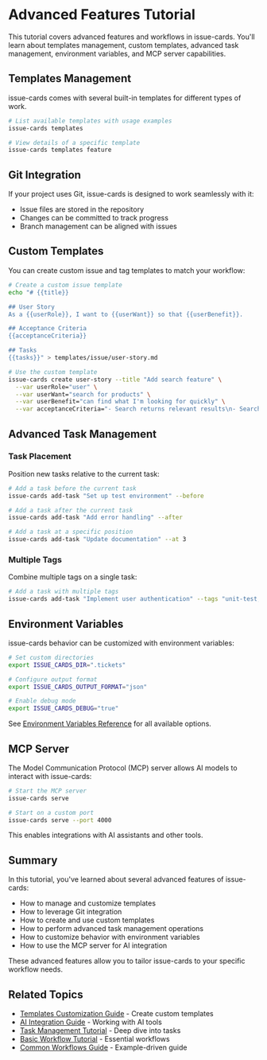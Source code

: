 # Advanced Features Tutorial

This tutorial covers advanced features and workflows in issue-cards. You'll learn about templates management, custom templates, advanced task management, environment variables, and MCP server capabilities.

## Templates Management

issue-cards comes with several built-in templates for different types of work.

```bash
# List available templates with usage examples
issue-cards templates

# View details of a specific template
issue-cards templates feature
```

## Git Integration

If your project uses Git, issue-cards is designed to work seamlessly with it:

- Issue files are stored in the repository
- Changes can be committed to track progress
- Branch management can be aligned with issues

## Custom Templates

You can create custom issue and tag templates to match your workflow:

```bash
# Create a custom issue template
echo "# {{title}}

## User Story
As a {{userRole}}, I want to {{userWant}} so that {{userBenefit}}.

## Acceptance Criteria
{{acceptanceCriteria}}

## Tasks
{{tasks}}" > templates/issue/user-story.md

# Use the custom template
issue-cards create user-story --title "Add search feature" \
  --var userRole="user" \
  --var userWant="search for products" \
  --var userBenefit="can find what I'm looking for quickly" \
  --var acceptanceCriteria="- Search returns relevant results\n- Search is fast\n- Search handles typos"
```

## Advanced Task Management

### Task Placement

Position new tasks relative to the current task:

```bash
# Add a task before the current task
issue-cards add-task "Set up test environment" --before

# Add a task after the current task
issue-cards add-task "Add error handling" --after

# Add a task at a specific position
issue-cards add-task "Update documentation" --at 3
```

### Multiple Tags

Combine multiple tags on a single task:

```bash
# Add a task with multiple tags
issue-cards add-task "Implement user authentication" --tags "unit-test,e2e-test,update-docs"
```

## Environment Variables

issue-cards behavior can be customized with environment variables:

```bash
# Set custom directories
export ISSUE_CARDS_DIR=".tickets"

# Configure output format
export ISSUE_CARDS_OUTPUT_FORMAT="json"

# Enable debug mode
export ISSUE_CARDS_DEBUG="true"
```

See [Environment Variables Reference](../reference/environment-vars.md) for all available options.

## MCP Server

The Model Communication Protocol (MCP) server allows AI models to interact with issue-cards:

```bash
# Start the MCP server
issue-cards serve

# Start on a custom port
issue-cards serve --port 4000
```

This enables integrations with AI assistants and other tools.

## Summary

In this tutorial, you've learned about several advanced features of issue-cards:

- How to manage and customize templates
- How to leverage Git integration
- How to create and use custom templates
- How to perform advanced task management operations
- How to customize behavior with environment variables
- How to use the MCP server for AI integration

These advanced features allow you to tailor issue-cards to your specific workflow needs.

## Related Topics

- [Templates Customization Guide](../guides/templates-customization.md) - Create custom templates
- [AI Integration Guide](../guides/ai-integration.md) - Working with AI tools
- [Task Management Tutorial](task-management.md) - Deep dive into tasks
- [Basic Workflow Tutorial](basic-workflow.md) - Essential workflows
- [Common Workflows Guide](../guides/common-workflows.md) - Example-driven guide